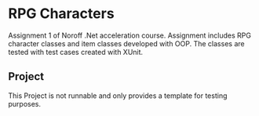 # RPG Characters
Assignment 1 of Noroff .Net acceleration course. Assignment includes RPG character classes and item classes developed with OOP. The classes are tested with test cases created with XUnit.

## Project
This Project is not runnable and only provides a template for testing purposes.
